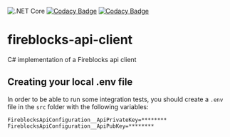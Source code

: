 ![.NET Core](https://github.com/trakx/fireblocks-api-client/workflows/.NET%20Core/badge.svg)
[![Codacy Badge](https://app.codacy.com/project/badge/Grade/6fe2cb28a3394099931eabf90d8245c0)](https://www.codacy.com/gh/trakx/fireblocks-api-client/dashboard?utm_source=github.com&amp;utm_medium=referral&amp;utm_content=trakx/fireblocks-api-client&amp;utm_campaign=Badge_Grade)
[![Codacy Badge](https://app.codacy.com/project/badge/Coverage/6fe2cb28a3394099931eabf90d8245c0)](https://www.codacy.com/gh/trakx/fireblocks-api-client/dashboard?utm_source=github.com&utm_medium=referral&utm_content=trakx/fireblocks-api-client&utm_campaign=Badge_Coverage)

# fireblocks-api-client
C# implementation of a Fireblocks api client

## Creating your local .env file
In order to be able to run some integration tests, you should create a `.env` file in the `src` folder with the following variables:
```secretsEnvVariables
FireblocksApiConfiguration__ApiPrivateKey=********
FireblocksApiConfiguration__ApiPubKey=********
```
